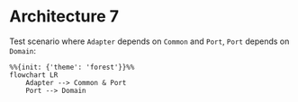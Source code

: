 # Architecture 7

Test scenario where `Adapter` depends on `Common` and `Port`, `Port` depends on `Domain`:


```mermaid
%%{init: {'theme': 'forest'}}%%
flowchart LR
    Adapter --> Common & Port
    Port --> Domain
```

